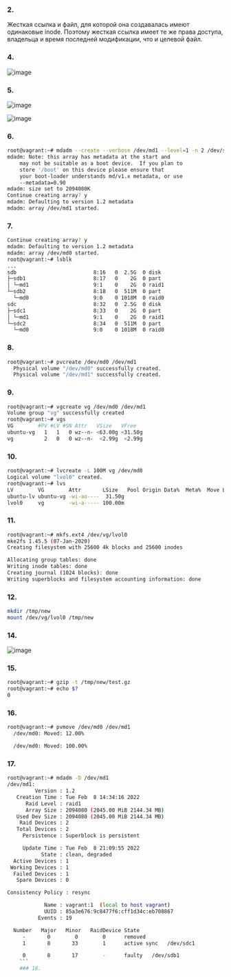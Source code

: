 
### 2.
Жесткая ссылка и файл, для которой она создавалась имеют одинаковые inode. Поэтому жесткая ссылка имеет те же права доступа, владельца и время последней модификации, что и целевой файл.

### 4.
![image](https://user-images.githubusercontent.com/95320903/153000794-e809f6e7-ede4-4f88-b550-44a2dc04a4a3.png)

### 5.
![image](https://user-images.githubusercontent.com/95320903/153004436-6f0478ae-69ec-431a-9956-fdcac1dea4e7.png)

![image](https://user-images.githubusercontent.com/95320903/153005489-9ccc629a-1564-48c2-932d-b7d4d7fcf35e.png)

### 6.
```bash
root@vagrant:~# mdadm --create --verbose /dev/md1 --level=1 -n 2 /dev/sd{b1,c1}
mdadm: Note: this array has metadata at the start and
    may not be suitable as a boot device.  If you plan to
    store '/boot' on this device please ensure that
    your boot-loader understands md/v1.x metadata, or use
    --metadata=0.90
mdadm: size set to 2094080K
Continue creating array? y
mdadm: Defaulting to version 1.2 metadata
mdadm: array /dev/md1 started.
```
### 7.
```bash
Continue creating array? y
mdadm: Defaulting to version 1.2 metadata
mdadm: array /dev/md0 started.
root@vagrant:~# lsblk
...
sdb                         8:16   0  2.5G  0 disk
├─sdb1                      8:17   0    2G  0 part
│ └─md1                     9:1    0    2G  0 raid1
└─sdb2                      8:18   0  511M  0 part
  └─md0                     9:0    0 1018M  0 raid0
sdc                         8:32   0  2.5G  0 disk
├─sdc1                      8:33   0    2G  0 part
│ └─md1                     9:1    0    2G  0 raid1
└─sdc2                      8:34   0  511M  0 part
  └─md0                     9:0    0 1018M  0 raid0
```
### 8.
```bash 
root@vagrant:~# pvcreate /dev/md0 /dev/md1
  Physical volume "/dev/md0" successfully created.
  Physical volume "/dev/md1" successfully created.
  ```
  ### 9.
  ```bash
root@vagrant:~# vgcreate vg /dev/md0 /dev/md1
  Volume group "vg" successfully created
  root@vagrant:~# vgs
  VG        #PV #LV #SN Attr   VSize   VFree
  ubuntu-vg   1   1   0 wz--n- <63.00g <31.50g
  vg          2   0   0 wz--n-  <2.99g  <2.99g
  ```
  ### 10.
  ```bash
  root@vagrant:~# lvcreate -L 100M vg /dev/md0
  Logical volume "lvol0" created.
root@vagrant:~# lvs
  LV        VG        Attr       LSize   Pool Origin Data%  Meta%  Move Log Cpy%Sync Convert
  ubuntu-lv ubuntu-vg -wi-ao----  31.50g
  lvol0     vg        -wi-a----- 100.00m
  ```
 ### 11.
 ```bash
 root@vagrant:~# mkfs.ext4 /dev/vg/lvol0
mke2fs 1.45.5 (07-Jan-2020)
Creating filesystem with 25600 4k blocks and 25600 inodes

Allocating group tables: done
Writing inode tables: done
Creating journal (1024 blocks): done
Writing superblocks and filesystem accounting information: done
```
### 12.
```bash
mkdir /tmp/new
mount /dev/vg/lvol0 /tmp/new
```
### 14.
![image](https://user-images.githubusercontent.com/95320903/153075252-42183b25-3485-4f90-81e5-a8358fe0869d.png)
### 15.
```bash
root@vagrant:~# gzip -t /tmp/new/test.gz
root@vagrant:~# echo $?
0
```
### 16.
```bash 
root@vagrant:~# pvmove /dev/md0 /dev/md1
  /dev/md0: Moved: 12.00%

  /dev/md0: Moved: 100.00%
  ```
  ### 17.
  ```bash
  root@vagrant:~# mdadm -D /dev/md1
/dev/md1:
           Version : 1.2
     Creation Time : Tue Feb  8 14:34:16 2022
        Raid Level : raid1
        Array Size : 2094080 (2045.00 MiB 2144.34 MB)
     Used Dev Size : 2094080 (2045.00 MiB 2144.34 MB)
      Raid Devices : 2
     Total Devices : 2
       Persistence : Superblock is persistent

       Update Time : Tue Feb  8 21:09:55 2022
             State : clean, degraded
    Active Devices : 1
   Working Devices : 1
    Failed Devices : 1
     Spare Devices : 0

Consistency Policy : resync

              Name : vagrant:1  (local to host vagrant)
              UUID : 85a3e676:9c8477f6:cff1d34c:eb708867
            Events : 19

    Number   Major   Minor   RaidDevice State
       -       0        0        0      removed
       1       8       33        1      active sync   /dev/sdc1

       0       8       17        -      faulty   /dev/sdb1
      ```
      ### 18.
